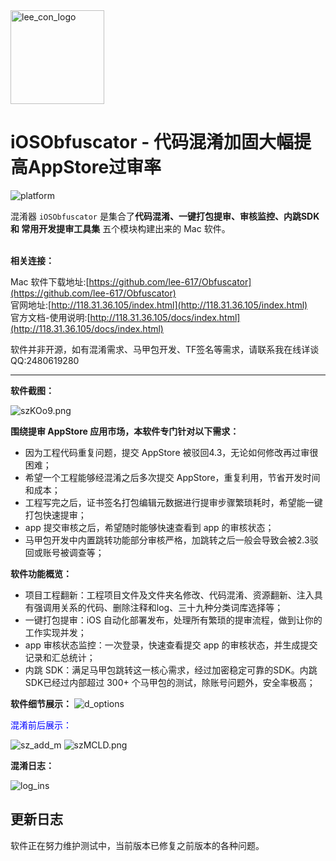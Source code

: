 <img src="https://s3.ax1x.com/2021/01/27/szmFC6.png" alt="lee_con_logo" height=150>

# iOSObfuscator - 代码混淆加固大幅提高AppStore过审率

<img src="https://img.shields.io/badge/platform-ios%7Cmac%7CEgret%7Ccocos2dx%2BLua-orange" alt="platform">

混淆器 `iOSObfuscator` 是集合了<b>代码混淆、一键打包提审、审核监控、内跳SDK 和 常用开发提审工具集</b> 五个模块构建出来的 Mac 软件。<br><br>

**相关连接：**

Mac 软件下载地址:[https://github.com/lee-617/Obfuscator](https://github.com/lee-617/Obfuscator)<br />
官网地址:[http://118.31.36.105/index.html](http://118.31.36.105/index.html)<br />
官方文档-使用说明:[http://118.31.36.105/docs/index.html](http://118.31.36.105/docs/index.html)<br />

软件并非开源，如有混淆需求、马甲包开发、TF签名等需求，请联系我在线详谈QQ:2480619280

-------

**软件截图：**

<img src="https://s3.ax1x.com/2021/01/27/szKOo9.png" alt="szKOo9.png" border="0" />

**围绕提审 AppStore 应用市场，本软件专门针对以下需求：**

- 因为工程代码重复问题，提交 AppStore 被驳回4.3，无论如何修改再过审很困难；
- 希望一个工程能够经混淆之后多次提交 AppStore，重复利用，节省开发时间和成本；
- 工程写完之后，证书签名打包编辑元数据进行提审步骤繁琐耗时，希望能一键打包快速提审；
- app 提交审核之后，希望随时能够快速查看到 app 的审核状态；
- 马甲包开发中内置跳转功能部分审核严格，加跳转之后一般会导致会被2.3驳回或账号被调查等；

**软件功能概览：**

- 项目工程翻新：工程项目文件及文件夹名修改、代码混淆、资源翻新、注入具有强调用关系的代码、删除注释和log、三十九种分类词库选择等；
- 一键打包提审：iOS 自动化部署发布，处理所有繁琐的提审流程，做到让你的工作实现并发；
- app 审核状态监控：一次登录，快速查看提交 app 的审核状态，并生成提交记录和汇总统计；
- 内跳 SDK：满足马甲包跳转这一核心需求，经过加密稳定可靠的SDK。内跳 SDK已经过内部超过 300+ 个马甲包的测试，除账号问题外，安全率极高；

**软件细节展示：**
<img src="https://s3.ax1x.com/2021/01/27/szQAnU.png" alt="d_options" />

<font color=blue>混淆前后展示：</font>

<img src="https://s3.ax1x.com/2021/01/27/szQSts.png" alt="sz_add_m" />
<img src="https://s3.ax1x.com/2021/01/27/szMCLD.png" alt="szMCLD.png" border="0" />

**混淆日志：**

<img src="https://s3.ax1x.com/2021/01/27/szQW3q.png" alt="log_ins" />

## 更新日志

软件正在努力维护测试中，当前版本已修复之前版本的各种问题。<br/><br/>

<template>
    <a-timeline mode="left">
        <a-timeline-item>
            <b>当前线上版本 - v1.2.0</b>
            <a-tag color="red">正式版</a-tag>
            <p></p>
            <p>
                &emsp;当前版本存在以下『已知问题』，请注意：
                <br /><p></p>
                &emsp;- <a-tag color="blue">『已知问题』</a-tag>ld: framework not found XXX.framework framework路径改变；<br/>
                &emsp;- <a-tag color="blue">『已知问题』</a-tag>pch文件位于工程根目录下，导致import的文件名未被修改；<br/>
                &emsp;- <a-tag color="blue">『已知问题』</a-tag>若对象创建时指向的是子类对象，在注入的时候可能导致调用到子类注入的方法而抛出异常；<br/><br/>
                &emsp;<font color=gray><b>针对已知问题，若出现，请参考《常见问题 FAQ》手动进行修复</b></font>
            </p>
        </a-timeline-item>
        <a-timeline-item>
            v1.1.9
            <p>
                &emsp;- <a-tag color="green">优化</a-tag>优化查找替换属性和方法的逻辑；<br/>
                &emsp;- <a-tag color="green">优化</a-tag>优化写入文件之前的存储逻辑；<br/>
                &emsp;- <a-tag color="green">优化</a-tag>资源文件以及Assets和AppIcon图片优化；<br/>
                &emsp;- <a-tag color="green">优化</a-tag>优化代码缩进和注入代码格式；<br/>
                &emsp;- <a-tag color="green">优化</a-tag>调整ui交互；<br/>
                &emsp;- <a-tag color="green">优化</a-tag>优化状态栏ui交互；<br/>
                &emsp;- <a-tag color="green">优化</a-tag>优化白名单引用；<br/>
                &emsp;- <a-tag color="purple">修复</a-tag>修复非法混淆词、关键字、标识符引起的问题；<br/>
                &emsp;- <a-tag color="purple">修复</a-tag>修复工程目录引用错误的问题；<br/>
                &emsp;- <a-tag color="purple">修复</a-tag>修复程序运行假死的问题；<br/>
                &emsp;- <a-tag color="purple">修复</a-tag>修复资源修改时的逻辑漏洞；<br/>
                &emsp;- <a-tag color="purple">修复</a-tag>修复崩溃问题, 修复pch和info.plist文件路径引入错误的问题, 调整扩展文件名称创建逻辑；<br/>
            </p>
        </a-timeline-item>
        <a-timeline-item>
            v1.1.8
            <p>
                &emsp;- <a-tag color="orange">新增</a-tag>新增文件头注释替换；<br/>
                &emsp;- <a-tag color="orange">新增</a-tag>新增目录名和文件名替换；<br/>
                &emsp;- <a-tag color="orange">新增</a-tag>新增文件通配后缀过滤；<br/>
                &emsp;- <a-tag color="orange">新增</a-tag>新增混淆日志导出；<br/>
                &emsp;- <a-tag color="orange">新增</a-tag>添加快捷键；<br/>
                &emsp;- <a-tag color="purple">修复</a-tag>修复plist文件为空的bug；<br/>
                &emsp;- <a-tag color="purple">修复</a-tag>修复白名单子目录和非白名单子目录中含同名被同步修改的问题；<br/>
                &emsp;- <a-tag color="purple">修复</a-tag>修复实际目录和工程中的目录引用不同步的问题；<br/>
                &emsp;- <a-tag color="purple">修复</a-tag>修复通过点语法访问setter和getter但未声明属性，从而setter被替换错误的bug；<br/>
                &emsp;- <a-tag color="purple">修复</a-tag>修复截取一个文件多个类时发生的错误；<br/>
            </p>
        </a-timeline-item>
        <a-timeline-item>
            v1.1.7
            <p>
                &emsp;- <a-tag color="orange">新增</a-tag>添加属性限定符、修饰语义符的安全过滤；<br/>
                &emsp;- <a-tag color="orange">新增</a-tag>支持软件快捷键组合；<br/>
                &emsp;- <a-tag color="orange">新增</a-tag>新增四十个混淆分类词库；<br/>
                &emsp;- <a-tag color="orange">新增</a-tag>新增注释和NSLog删除；<br/>
                &emsp;- <a-tag color="purple">修复</a-tag>兼容LaunchScreen文件内容被替换的bug；<br/>
                &emsp;- <a-tag color="purple">修复</a-tag>修复font资源加载不了的bug；<br/>
                &emsp;- <a-tag color="purple">修复</a-tag>修复其他可能存在问题的bug；<br/>
                &emsp;- <a-tag color="purple">修复</a-tag>修复工程中 info.plist 引入路径的错误；<br/>
                &emsp;- <a-tag color="purple">修复</a-tag>变更目录路径crash；<br/>
            </p>
        </a-timeline-item>
        <a-timeline-item>
            v1.1.6
            <p>
                &emsp;- <a-tag color="orange">新增</a-tag>添加属性名混淆、方法名混淆；<br/>
                &emsp;- <a-tag color="orange">新增</a-tag>添加系统api和常见三方sdk方法签名的安全过滤；<br/>
                &emsp;- <a-tag color="purple">修复</a-tag>修复工程配置选项缓存的问题；<br/>
                &emsp;- <a-tag color="purple">修复</a-tag>修复资源文件引入错误的问题；<br/>
                &emsp;- <a-tag color="purple">修复</a-tag>修复注入的资源文件未被正确生成的问题；<br/>
                &emsp;- <a-tag color="purple">修复</a-tag>修复main函数被替换的问题；<br/>
            </p>
        </a-timeline-item>
        <a-timeline-item>
            v1.1.5
            <p>
                &emsp;- <a-tag color="purple">修复</a-tag>修改log输出逻辑错误的问题；<br/>
                &emsp;- <a-tag color="purple">修复</a-tag>修复自定义bundle下资源获取不到的bug；<br/>
                &emsp;- <a-tag color="purple">修复</a-tag>修复api修改导致属性变化, 属性修改导致api变化的bug；<br/>
                &emsp;- <a-tag color="purple">修复</a-tag>修复getter方法内部实例变量ivar没有同步被更换的bug；<br/>
                &emsp;- <a-tag color="purple">修复</a-tag>修复系统方法被自定义重写之后导致被替换的bug；<br/>
            </p>
        </a-timeline-item>
        <a-timeline-item>
            v1.1.4
            <p>
                &emsp;- <a-tag color="green">优化</a-tag>优化代码块、行内代码等显示效果；<br/>
                &emsp;- <a-tag color="orange">新增</a-tag>新增工程目录变更白名单重置弹窗提示；<br/>
                &emsp;- <a-tag color="purple">修复</a-tag>修复一个文件中多个类定义和实现，插入methods和properties的位置有误的bug；<br/>
                &emsp;- <a-tag color="purple">修复</a-tag>修复了 Model 模型类中的属性在被调用时被修改的问题；<br/>
                &emsp;- <a-tag color="purple">修复</a-tag>修复了setter方法被子类重写之后被修改了出错的bug；<br/>
            </p>
        </a-timeline-item>
        <a-timeline-item>
            v1.1.0
            <p>
                &emsp;- <a-tag color="orange">新增</a-tag>添加注入调用关系功能；<br/>
                &emsp;- <a-tag color="orange">新增</a-tag>添加资源hash值更改；<br/>
                &emsp;- <a-tag color="purple">修复</a-tag>修复import的分类名和实际category的文件名不一致的问题；<br/>
                &emsp;- <a-tag color="purple">修复</a-tag>修复protocol中方法声明部分只替换一部分的bug；<br/>
            </p>
        </a-timeline-item>
        <a-timeline-item>
            v1.0.2
            <p>
                &emsp;- <a-tag color="green">优化</a-tag>优化log输出；<br/>
                &emsp;- <a-tag color="orange">新增</a-tag>新增terminal,终端打开当前工程目录的窗口；<br/>
                &emsp;- <a-tag color="orange">新增</a-tag>新增打开工程选项；<br/>
                &emsp;- <a-tag color="orange">新增</a-tag>新增打开工程的Finder目录选项；<br/>
                &emsp;- <a-tag color="purple">修复</a-tag>修复工程中插注入方法引用资源错误的问题；<br/>
            </p>
        </a-timeline-item>
        <a-timeline-item>
            v0.0.1
            <p>
                &emsp;- <a-tag color="orange">新增</a-tag>添加对OC代码的混淆功能；<br/>
            </p>
        </a-timeline-item>
    </a-timeline>
</template>
